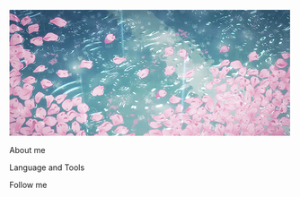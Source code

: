 ![Header](https://github.com/sdf4h/sdf4h/blob/main/76908b09072332bd62e7cf92b3042dd2.gif)

About me

Language and Tools

Follow me
